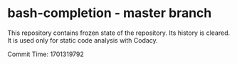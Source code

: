 # bash-completion - master branch

This repository contains frozen state of the repository.
Its history is cleared. It is used only for static code
analysis with Codacy.

Commit Time: 1701319792